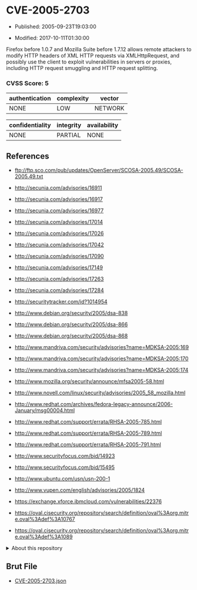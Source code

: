 # CVE-2005-2703

- Published: 2005-09-23T19:03:00

- Modified: 2017-10-11T01:30:00

Firefox before 1.0.7 and Mozilla Suite before 1.7.12 allows remote attackers to modify HTTP headers of XML HTTP requests via XMLHttpRequest, and possibly use the client to exploit vulnerabilities in servers or proxies, including HTTP request smuggling and HTTP request splitting.

### CVSS Score: **5**

| authentication | complexity | vector |
| --- | --- | --- |
| NONE | LOW | NETWORK |

| confidentiality | integrity | availability |
| --- | --- | --- |
| NONE | PARTIAL | NONE |

## References

* ftp://ftp.sco.com/pub/updates/OpenServer/SCOSA-2005.49/SCOSA-2005.49.txt

* http://secunia.com/advisories/16911

* http://secunia.com/advisories/16917

* http://secunia.com/advisories/16977

* http://secunia.com/advisories/17014

* http://secunia.com/advisories/17026

* http://secunia.com/advisories/17042

* http://secunia.com/advisories/17090

* http://secunia.com/advisories/17149

* http://secunia.com/advisories/17263

* http://secunia.com/advisories/17284

* http://securitytracker.com/id?1014954

* http://www.debian.org/security/2005/dsa-838

* http://www.debian.org/security/2005/dsa-866

* http://www.debian.org/security/2005/dsa-868

* http://www.mandriva.com/security/advisories?name=MDKSA-2005:169

* http://www.mandriva.com/security/advisories?name=MDKSA-2005:170

* http://www.mandriva.com/security/advisories?name=MDKSA-2005:174

* http://www.mozilla.org/security/announce/mfsa2005-58.html

* http://www.novell.com/linux/security/advisories/2005_58_mozilla.html

* http://www.redhat.com/archives/fedora-legacy-announce/2006-January/msg00004.html

* http://www.redhat.com/support/errata/RHSA-2005-785.html

* http://www.redhat.com/support/errata/RHSA-2005-789.html

* http://www.redhat.com/support/errata/RHSA-2005-791.html

* http://www.securityfocus.com/bid/14923

* http://www.securityfocus.com/bid/15495

* http://www.ubuntu.com/usn/usn-200-1

* http://www.vupen.com/english/advisories/2005/1824

* https://exchange.xforce.ibmcloud.com/vulnerabilities/22376

* https://oval.cisecurity.org/repository/search/definition/oval%3Aorg.mitre.oval%3Adef%3A10767

* https://oval.cisecurity.org/repository/search/definition/oval%3Aorg.mitre.oval%3Adef%3A1089

<details>
<summary>About this repository</summary> 

  This repository is part of the project [Live Hack CVE](https://github.com/Live-Hack-CVE). Main website can be found [www.live-hack.org](https://www.live-hack.org) 
  
  Made by [Sn0wAlice](https://github.com/Sn0wAlice) for the people that care about security and need to have a feed of the latest CVEs. Hope you enjoy it, don't forget to star the repo and follow me on [Twitter](https://twitter.com/Sn0wAlice) and [Github](https://github.com/Sn0wAlice). And that is my [personnal website](https://www.alice-snow.me/)

  - [Home Page](https://github.com/Live-Hack-CVE)
  - [Framework](https://github.com/Live-Hack-CVE/cve-framework)
  - [CVE database](https://github.com/Live-Hack-CVE/full_database)
  - [Changelog](https://github.com/Live-Hack-CVE/Changelog)
</details>

## Brut File

* [CVE-2005-2703.json](https://raw.githubusercontent.com/Live-Hack-CVE/full_database/main/cves/2005/CVE-2005-2703.json)

